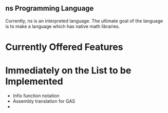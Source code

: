 ## ns Programming Language
Currently, ns is an interpreted language.  The ultimate goal of the language is
to make a language which has native math libraries.

# Currently Offered Features

# Immediately on the List to be Implemented
- Infix function notation
- Assembly translation for GAS
- 
